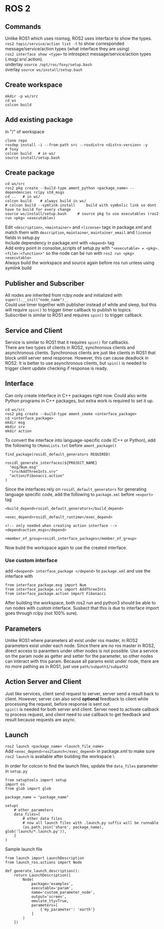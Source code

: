 # ROS 2

## Commands
Unlike ROS1 which uses rosmsg, ROS2 uses interface to show the types. \
`ros2 topic/service/action list -t` to show corresponded message/service/action types (what interface they are using) \
`ros2 interface show <type>` to introspect message/service/action types (.msg/.srv/.action). \
underlay `source /opt/ros/foxy/setup.bash` \
overlay `source ws/install/setup.bash`

## Create workspace
```
mkdir -p ws/src
cd ws
colcon build
```

## Add existing package
in "/" of workspace
```
clone repo
rosdep install -i --from-path src --rosdistro <distro-version> -y     # foxy
colcon build   # in ws/
source install/setup.bash
```

## Create package
```
cd ws/src
ros2 pkg create --build-type ament_python <package_name> --dependencies rclpy std_msgs
cd ..   # in ws/
colcon build    # always build in ws/
# colcon build --symlink-install     build with symbolic link so dont have to build for every change
source ws/install/setup.bash     # source pkg to use executables (ros2 run <pkg> <executable>)
```
Edit `<description>`, `<maintainer>` and `<license>` tags in package.xml and match them with `description`, `maintainer`, `maintainer_email` and `license` fields in setup.py \
Include dependency in package.xml with `<depend>` tag \
Add entry point in consolse_scripts of setup.py with `"<executable> = <pkg>.<file>:<function>"` so the node can be run with `ros2 run <pkg> <executable>` \
Always build the workspace and source again before ros run unless using symlink build

## Publisher and Subscriber
All nodes are inherited from rclpy.node and initialized with `super().__init("node_name")__` \
Could use timer together with publisher instead of while and sleep, but this will require `spin()` to trigger timer callback to publish to topics. \
Subscriber is similar to ROS1 and requires `spin()` to trigger callback.

## Service and Client
Service is similar to ROS1 that it requires `spin()` for callbacks. \
There are two types of clients in ROS2, synchronous clients and asynchronous clients. Synchronous clients are just like clients in ROS1 that block untill server send response. However, this can cause deadlock in ROS2. It is better to use asynchronous clients, but `spin()` is needed to trigger client update checking if response is ready.

## Interface
Can only create interface in C++ packages right now. Could also write Python programs in C++ packages, but extra work is required to set it up.
```
cd ws/src
ros2 pkg create --build-type ament_cmake <interface_package>
cd <interface_package>
mkdir msg
mkdir srv
mkdir action
```
To convert the interface into language-specific code (C++ or Python), add the following to `CMakeLists.txt` before `ament_package()`
```
find_package(rosidl_default_generators REQUIRED)

rosidl_generate_interfaces(${PROJECT_NAME}
  "msg/Num.msg"
  "srv/AddThreeInts.srv"
  "action/Fibonacci.action"
)
```
Since the interfaces rely on `rosidl_default_generators` for generating language specific code, add the following to `package.xml` before `<export>` tag
```
<build_depend>rosidl_default_generators</build_depend>

<exec_depend>rosidl_default_runtime</exec_depend>

<!-- only needed when creating action interface -->
<depend>action_msgs</depend>

<member_of_group>rosidl_interface_packages</member_of_group>
```
Now build the workspace again to use the created interface.

### Use custom interface
add `<deopend> interface_package </depend>` to `package.xml` and use the interface with
```
from interface_package.msg import Num
from interface_package.srv import AddThreeInts
from interface_package.action import Fibonacci
```
After building the workspace, both ros2 run and python3 should be able to run nodes with custom interface. Susbect that this is due to interface import goes through rclpy (not 100% sure).

## Parameters
Unlike ROS1 where parameters all exist under ros master, in ROS2 parameters exist under each node. Since there are no ros master in ROS2, direct access to paramters under other nodes is not possible. Use a service on the param node as getter and setter for the parameter, so other nodes can interact with this param. Because all params exist under node, there are no more pathing as in ROS1, just use `path/subpath1/subpath2`

## Action Server and Client
Just like services, client send request to server, server send a result back to client. However, server can also send **optional** feedback to client while processing the request, before response is sent out. \
`spin()` is needed for both server and client. Server need to activate callback to process request, and client need to use callback to get feedback and result because requests are async.

## Launch
`ros2 launch <package_name> <launch_file_name>` \
Add `<exec_depend>ros2launch</exec_depend>` in package.xml to make sure `ros2 launch` is available after building the workspace \

In order for colcon to find the launch files, update the `data_files` parameter in `setup.py`
```
from setuptools import setup
import os
from glob import glob

package_name = "package_name"

setup(
    # other parameters
    data_files=[
        # other data files
        # now all launch files with .launch.py suffix will be runnable
        (os.path.join('share', package_name), glob('launch/*.launch.py')),
    ]
)
```

Sample launch file
```
from launch import LaunchDescription
from launch_ros.actions import Node

def generate_launch_description():
    return LaunchDescription([
        Node(
            package='examples',
            executable='param',
            name='custom_parameter_node',
            output='screen',
            emulate_tty=True,
            parameters=[
                {'my_parameter': 'earth'}
            ]
        )
    ])
```
